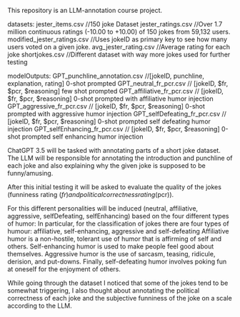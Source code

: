 This repository is an LLM-annotation course project.

datasets: 
    jester_items.csv //150 joke Dataset
    jester_ratings.csv //Over 1.7 million continuous ratings (-10.00 to +10.00) of 150 jokes from 59,132 users.  
    modified_jester_ratings.csv //Uses jokeID as primary key to see how many users voted on a given joke.
    avg_jester_rating.csv //Average rating for each joke
    shortjokes.csv //Different dataset with way more jokes used for further testing   


modelOutputs:
    GPT_punchline_annotation.csv //[jokeID, punchline, explanation, rating] 0-shot prompted 
    GPT_neutral_fr_pcr.csv // [jokeID, $fr, $pcr, $reasoning] few shot prompted 
    GPT_affiliative_fr_pcr.csv // [jokeID, $fr, $pcr, $reasoning] 0-shot prompted with affiliative humor injection
    GPT_aggressive_fr_pcr.csv // [jokeID, $fr, $pcr, $reasoning] 0-shot prompted with aggressive humor injection
    GPT_selfDefeating_fr_pcr.csv // [jokeID, $fr, $pcr, $reasoning] 0-shot prompted self defeating humor injection
    GPT_selfEnhancing_fr_pcr.csv // [jokeID, $fr, $pcr, $reasoning] 0-shot prompted self enhancing humor injection



ChatGPT 3.5 will be tasked with annotating parts of a short joke dataset. 
The LLM will be responsible for annotating the introduction and punchline of each joke 
and also explaining why the given joke is supposed to be funny/amusing.

After this initial testing it will be asked to evaluate the quality of the jokes (funniness rating ($fr) and
political correctness rating ($pcr)). 

For this different personalities will be induced (neutral, affiliative, aggressive, selfDefeating, selfEnhancing)
based on the four different types of humor: In particular, for the classification of jokes there are
four types of humour: affiliative, self-enhancing, aggressive and self-defeating  Affiliative humor is a non-hostile,
tolerant use of humor that is affirming of self and others. Self-enhancing humor is used to make people feel good about
themselves. Aggressive humor is the use of sarcasm, teasing, ridicule, derision, and put-downs. Finally, self-defeating
humor involves poking fun at oneself for the enjoyment of others.



While going through the dataset I noticed that some of the jokes tend to be somewhat 
triggering, I also thought about annotating the political correctness of each joke and 
the subjective funniness of the joke on a scale according to the LLM.


